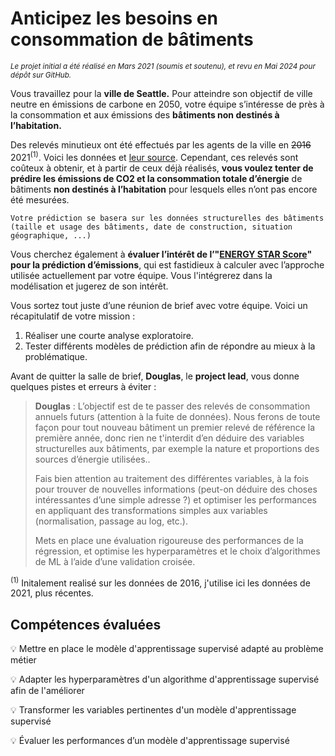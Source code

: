 # Anticipez les besoins en consommation de bâtiments

<sub>*Le projet initial a été réalisé en Mars 2021 (soumis et soutenu), et revu en Mai 2024 pour dépôt sur GitHub.*</sub>

Vous travaillez pour la **ville de Seattle.** Pour atteindre son objectif de ville neutre en émissions de carbone en 2050, votre équipe s’intéresse de près à la consommation et aux émissions des **bâtiments non destinés à l’habitation.**

Des relevés minutieux ont été effectués par les agents de la ville en ~~2016~~ 2021<sup>(1)</sup>. Voici les données et [leur source](https://data.seattle.gov/Community/2021-Building-Energy-Benchmarking/bfsh-nrm6). Cependant, ces relevés sont coûteux à obtenir, et à partir de ceux déjà réalisés, **vous voulez tenter de prédire les émissions de CO2 et la consommation totale d’énergie** de bâtiments **non destinés à l’habitation** pour lesquels elles n’ont pas encore été mesurées.

`
Votre prédiction se basera sur les données structurelles des bâtiments (taille et usage des bâtiments, date de construction, situation géographique, ...)
`

Vous cherchez également à **évaluer l’intérêt de l’"[ENERGY STAR Score](https://www.energystar.gov/buildings/facility-owners-and-managers/existing-buildings/use-portfolio-manager/interpret-your-results/what)" pour la prédiction d’émissions**, qui est fastidieux à calculer avec l’approche utilisée actuellement par votre équipe. Vous l'intégrerez dans la modélisation et jugerez de son intérêt.

Vous sortez tout juste d’une réunion de brief avec votre équipe. Voici un récapitulatif de votre mission :
1. Réaliser une courte analyse exploratoire.
2. Tester différents modèles de prédiction afin de répondre au mieux à la problématique.

Avant de quitter la salle de brief, **Douglas**, le **project lead**, vous donne quelques pistes et erreurs à éviter :
> **Douglas** : L’objectif est de te passer des relevés de consommation annuels futurs (attention à la fuite de données). Nous ferons de toute façon pour tout nouveau bâtiment un premier relevé de référence la première année, donc rien ne t'interdit d’en déduire des variables structurelles aux bâtiments, par exemple la nature et proportions des sources d’énergie utilisées.. 
> 
> Fais bien attention au traitement des différentes variables, à la fois pour trouver de nouvelles informations (peut-on déduire des choses intéressantes d’une simple adresse ?) et optimiser les performances en appliquant des transformations simples aux variables (normalisation, passage au log, etc.).
> 
> Mets en place une évaluation rigoureuse des performances de la régression, et optimise les hyperparamètres et le choix d’algorithmes de ML à l’aide d’une validation croisée.

<sup>(1)</sup> Initalement realisé sur les données de 2016, j'utilise ici les données de 2021, plus récentes.

## Compétences évaluées

:bulb: Mettre en place le modèle d'apprentissage supervisé adapté au problème métier

:bulb: Adapter les hyperparamètres d'un algorithme d'apprentissage supervisé afin de l'améliorer

:bulb: Transformer les variables pertinentes d'un modèle d'apprentissage supervisé

:bulb: Évaluer les performances d’un modèle d'apprentissage supervisé
